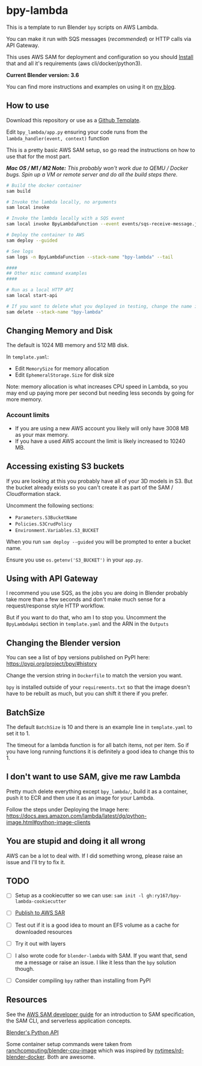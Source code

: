 # bpy-lambda

This is a template to run Blender `bpy` scripts on AWS Lambda. 

You can make it run with SQS messages (_recommended_) or HTTP calls via API Gateway.

This uses AWS SAM for deployment and configuration so you should [Install](https://docs.aws.amazon.com/serverless-application-model/latest/developerguide/serverless-sam-cli-install.html) that and all it's requirements (aws cli/docker/python3).

**Current Blender version: 3.6**

You can find more instructions and examples on using it on [my blog](https://blog.ryanhalliday.com/2024/02/blender-bpy-on-aws-lambda.html).

## How to use

Download this repository or use as a [Github Template](https://github.com/new?template_name=bpy-lambda&template_owner=ry167).

Edit `bpy_lambda/app.py` ensuring your code runs from the `lambda_handler(event, context)` function

This is a pretty basic AWS SAM setup, so go read the instructions on how to use that for the most part. 

_**Mac OS / M1 / M2 Note:** This probably won't work due to QEMU / Docker bugs. Spin up a VM or remote server and do all the build steps there._

```bash
# Build the docker container
sam build

# Invoke the lambda locally, no arguments
sam local invoke

# Invoke the lambda locally with a SQS event
sam local invoke BpyLambdaFunction --event events/sqs-receive-message.json

# Deploy the container to AWS
sam deploy --guided

# See logs
sam logs -n BpyLambdaFunction --stack-name "bpy-lambda" --tail

####
## Other misc command examples
####

# Run as a local HTTP API
sam local start-api

# If you want to delete what you deployed in testing, change the name if it was different
sam delete --stack-name "bpy-lambda"
```

## Changing Memory and Disk

The default is 1024 MB memory and 512 MB disk.

In `template.yaml`:
- Edit `MemorySize` for memory allocation
- Edit `EphemeralStorage.Size` for disk size

Note: memory allocation is what increases CPU speed in Lambda, so you may end up paying more per second but needing less seconds by going for more memory. 


### Account limits
- If you are using a new AWS account you likely will only have 3008 MB as your max memory.
- If you have a used AWS account the limit is likely increased to 10240 MB.


## Accessing existing S3 buckets

If you are looking at this you probably have all of your 3D models in S3. But the bucket already exists so you can't create it as part of the SAM / Cloudformation stack.

Uncomment the following sections: 
- `Parameters.S3BucketName`
- `Policies.S3CrudPolicy`
- `Environment.Variables.S3_BUCKET`

When you run `sam deploy --guided` you will be prompted to enter a bucket name. 

Ensure you use `os.getenv('S3_BUCKET')` in your `app.py`.


## Using with API Gateway

I recommend you use SQS, as the jobs you are doing in Blender probably take more than a few seconds and don't make much sense for a request/response style HTTP workflow. 

But if you want to do that, who am I to stop you. Uncomment the `BpyLambdaApi` section in `template.yaml` and the ARN in the `Outputs`


## Changing the Blender version

You can see a list of bpy versions published on PyPI here: https://pypi.org/project/bpy/#history

Change the version string in `Dockerfile` to match the version you want.

`bpy` is installed outside of your `requirements.txt` so that the image doesn't have to be rebuilt as much, but you can shift it there if you prefer.

## BatchSize

The default `BatchSize` is 10 and there is an example line in `template.yaml` to set it to 1.

The timeout for a lambda function is for all batch items, not per item. So if you have long running functions it is definitely a good idea to change this to 1.


## I don't want to use SAM, give me raw Lambda

Pretty much delete everything except `bpy_lambda/`, build it as a container, push it to ECR and then use it as an image for your Lambda. 

Follow the steps under Deploying the Image here: https://docs.aws.amazon.com/lambda/latest/dg/python-image.html#python-image-clients


## You are stupid and doing it all wrong

AWS can be a lot to deal with. If I did something wrong, please raise an issue and I'll try to fix it.


## TODO 

- [ ] Setup as a cookiecutter so we can use: `sam init -l gh:ry167/bpy-lambda-cookiecutter`
- [ ] [Publish to AWS SAR](https://docs.aws.amazon.com/serverlessrepo/latest/devguide/serverlessrepo-publishing-applications.html)
- [ ] Test out if it is a good idea to mount an EFS volume as a cache for downloaded resources
- [ ] Try it out with layers
- [ ] I also wrote code for `blender-lambda` with SAM. If you want that, send me a message or raise an issue. I like it less than the `bpy` solution though. 
- [ ] Consider compiling `bpy` rather than installing from PyPI


## Resources

See the [AWS SAM developer guide](https://docs.aws.amazon.com/serverless-application-model/latest/developerguide/what-is-sam.html) for an introduction to SAM specification, the SAM CLI, and serverless application concepts.

[Blender's Python API](https://docs.blender.org/api/3.6/index.html)

Some container setup commands were taken from [ranchcomputing/blender-cpu-image](https://github.com/ranchcomputing/blender-cpu-image) which was inspired by [nytimes/rd-blender-docker](https://github.com/nytimes/rd-blender-docker). Both are awesome.
